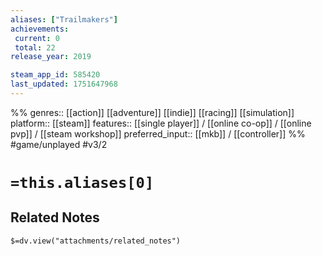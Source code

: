 ```yaml
---
aliases: ["Trailmakers"]
achievements:
 current: 0
 total: 22
release_year: 2019

steam_app_id: 585420
last_updated: 1751647968
---
```

%%
genres:: [[action]] [[adventure]] [[indie]] [[racing]] [[simulation]]
platform:: [[steam]]
features:: [[single player]] / [[online co-op]] / [[online pvp]] / [[steam workshop]]
preferred_input:: [[mkb]] / [[controller]]
%%
#game/unplayed
#v3/2

# `=this.aliases[0]`
## Related Notes
`$=dv.view("attachments/related_notes")`